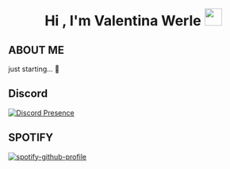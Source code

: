 <h1 align="center"><b>Hi , I'm Valentina Werle </b><img src="https://media.giphy.com/media/hvRJCLFzcasrR4ia7z/giphy.gif" width="35"></h1>

## ABOUT ME
just starting... 🥱

##  Discord

[![Discord Presence](https://lanyard.cnrad.dev/api/497044512250789891)](https://discord.com/users/497044512250789891)

## SPOTIFY

[![spotify-github-profile](https://spotify-github-profile.kittinanx.com/api/view?uid=5srcmlxd5labc2zqqwocdv54u&cover_image=true&theme=default&show_offline=false&background_color=121212&interchange=false&profanity=false)](https://github.com/kittinan/spotify-github-profile)
